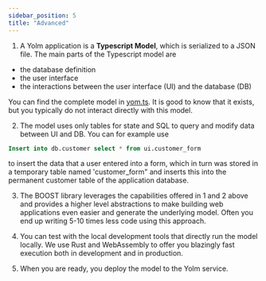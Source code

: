 ```yaml
---
sidebar_position: 5
title: "Advanced"
---
```


1) A Yolm application is a **Typescript Model**, which is serialized to a JSON file. The main parts of the Typescript model are
- the database definition
- the user interface
- the interactions between the user interface (UI) and the database (DB)

You can find the complete model in [yom.ts](https://github.com/yolmio/boost/blob/main/src/yom.ts). It is good to know that it exists, but you typically do not interact directly with this model.

2) The model uses only tables for state and SQL to query and modify data between UI and DB. You can for example use

```sql
Insert into db.customer select * from ui.customer_form
```

to insert the data that a user entered into a form, which in turn was stored in a temporary table named 'customer_form" and inserts this into the permanent customer table of the application database.

3) The BOOST library leverages the capabilities offered in 1 and 2 above and provides a higher level abstractions to make building web applications even easier and generate the underlying model. Often you end up writing 5-10 times less code using this approach.

4) You can test with the local development tools that directly run the model locally. We use Rust and WebAssembly to offer you blazingly fast execution both in development and in production.

5) When you are ready, you deploy the model to the Yolm service.
